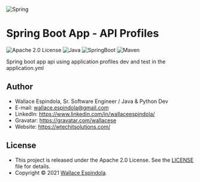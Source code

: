 
![Spring](https://upload.wikimedia.org/wikipedia/commons/thumb/4/44/Spring_Framework_Logo_2018.svg/1200px-Spring_Framework_Logo_2018.svg.png)

# Spring Boot App - API Profiles

![Apache 2.0 License](https://img.shields.io/badge/License-Apache2.0-orange)
![Java](https://img.shields.io/badge/Built_with-Java-blue)
![SpringBoot](https://img.shields.io/badge/Powered_by-SpringBoot-green)
![Maven](https://img.shields.io/badge/Powered_by-Maven-purple)

Spring boot app api using application profiles dev and test in the application.yml

## Author

- Wallace Espindola, Sr. Software Engineer / Java & Python Dev
- E-mail: wallace.espindola@gmail.com
- LinkedIn: https://www.linkedin.com/in/wallaceespindola/
- Gravatar: https://gravatar.com/wallacese
- Website: https://wtechitsolutions.com/

## License

- This project is released under the Apache 2.0 License. See the [LICENSE](LICENSE) file for details.
- Copyright © 2021 [Wallace Espindola](https://github.com/wallaceespindola/).

